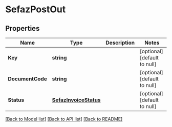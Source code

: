# SefazPostOut

## Properties
Name | Type | Description | Notes
------------ | ------------- | ------------- | -------------
**Key** | **string** |  | [optional] [default to null]
**DocumentCode** | **string** |  | [optional] [default to null]
**Status** | [**SefazInvoiceStatus**](SefazInvoiceStatus.md) |  | [optional] [default to null]

[[Back to Model list]](../README.md#documentation-for-models) [[Back to API list]](../README.md#documentation-for-api-endpoints) [[Back to README]](../README.md)


